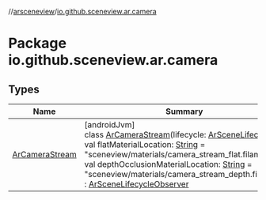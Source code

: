 //[arsceneview](../../index.md)/[io.github.sceneview.ar.camera](index.md)

# Package io.github.sceneview.ar.camera

## Types

| Name | Summary |
|---|---|
| [ArCameraStream](-ar-camera-stream/index.md) | [androidJvm]<br>class [ArCameraStream](-ar-camera-stream/index.md)(lifecycle: [ArSceneLifecycle](../io.github.sceneview.ar/-ar-scene-lifecycle/index.md), val flatMaterialLocation: [String](https://kotlinlang.org/api/latest/jvm/stdlib/kotlin/-string/index.html) = &quot;sceneview/materials/camera_stream_flat.filamat&quot;, val depthOcclusionMaterialLocation: [String](https://kotlinlang.org/api/latest/jvm/stdlib/kotlin/-string/index.html) = &quot;sceneview/materials/camera_stream_depth.filamat&quot;) : [ArSceneLifecycleObserver](../io.github.sceneview.ar/-ar-scene-lifecycle-observer/index.md) |
